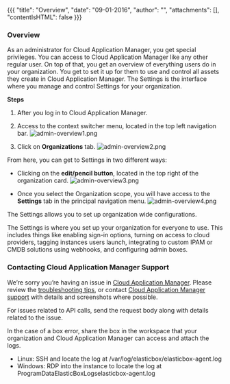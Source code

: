 {{{
"title": "Overview",
"date": "09-01-2016",
"author": "",
"attachments": [],
"contentIsHTML": false
}}}

### Overview

As an administrator for Cloud Application Manager, you get special privileges. You can access to Cloud Application Manager like any other regular user. On top of that, you get an overview of everything users do in your organization. You get to set it up for them to use and control all assets they create in Cloud Application Manager.
The Settings is the interface where you manage and control Settings for your organization.

**Steps**

1. After you log in to Cloud Application Manager.
2. Access to the context switcher menu, located in the top left navigation bar.
   ![admin-overview1.png](../../images/cloud-application-manager/admin-overview1.png)

3. Click on **Organizations** tab.
   ![admin-overview2.png](../../images/cloud-application-manager/admin-overview2.png)

From here, you can get to Settings in two different ways:

* Clicking on the **edit/pencil button**, located in the top right of the organization card.
  ![admin-overview3.png](../../images/cloud-application-manager/admin-overview3.png)

* Once you select the Organization scope, you will have access to the **Settings** tab in the principal navigation menu.
  ![admin-overview4.png](../../images/cloud-application-manager/admin-overview4.png)


The Settings allows you to set up organization wide configurations.

The Settings is where you set up your organization for everyone to use. This includes things like enabling sign-in options, turning on access to cloud providers, tagging instances users launch, integrating to custom IPAM or CMDB solutions using webhooks, and configuring admin boxes.


### Contacting Cloud Application Manager Support

We’re sorry you’re having an issue in [Cloud Application Manager](https://www.ctl.io/cloud-application-manager/). Please review the [troubleshooting tips](../Troubleshooting/troubleshooting-tips.md), or contact [Cloud Application Manager support](mailto:incident@CenturyLink.com) with details and screenshots where possible.

For issues related to API calls, send the request body along with details related to the issue.

In the case of a box error, share the box in the workspace that your organization and Cloud Application Manager can access and attach the logs.
* Linux: SSH and locate the log at /var/log/elasticbox/elasticbox-agent.log
* Windows: RDP into the instance to locate the log at ProgramDataElasticBoxLogselasticbox-agent.log
